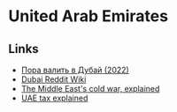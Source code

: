 # United Arab Emirates

## Links

- [Пора валить в Дубай (2022)](https://www.youtube.com/watch?v=eyIuWr1XsBo)
- [Dubai Reddit Wiki](https://www.reddit.com/r/dubai/wiki/index)
- [The Middle East's cold war, explained](https://www.youtube.com/watch?v=veMFCFyOwFI)
- [UAE tax explained](https://www.youtube.com/watch?v=ZoOJLNiW_Dk)
